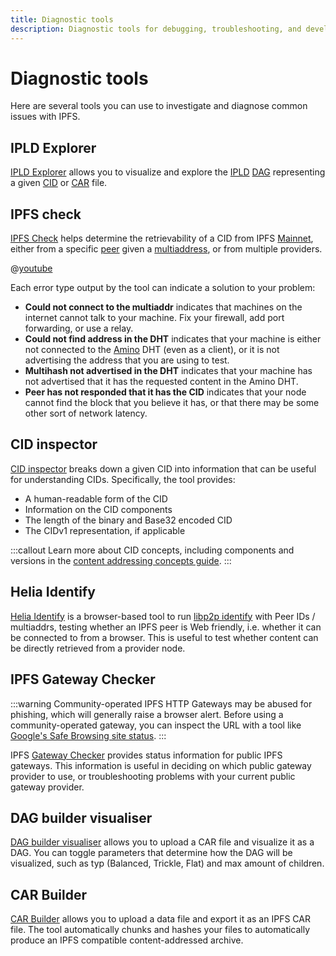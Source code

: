 ```yaml
---
title: Diagnostic tools
description: Diagnostic tools for debugging, troubleshooting, and developing with IPFS.
---
```


# Diagnostic tools

Here are several tools you can use to investigate and diagnose common issues with IPFS. 

## IPLD Explorer

[IPLD Explorer](https://explore.ipld.io/) allows you to visualize and explore the [IPLD](../concepts/glossary.md#ipld) [DAG](../concepts/glossary.md#dag) representing a given [CID](../concepts/glossary.md#cid) or [CAR](../concepts/glossary.md#car) file. 

## IPFS check

[IPFS Check](https://check.ipfs.network/) helps determine the retrievability of a CID from IPFS [Mainnet](../concepts/glossary.md#mainnet), either from a specific [peer](../concepts/glossary.md#peer) given a [multiaddress](../concepts/glossary.md#multiaddr), or from multiple providers.

@[youtube](XeNOQDOrdC0)

Each error type output by the tool can indicate a solution to your problem:

- **Could not connect to the multiaddr** indicates that machines on the internet cannot talk to your machine. Fix your firewall, add port forwarding, or use a relay.
- **Could not find address in the DHT** indicates that your machine is either not connected to the [Amino](../concepts/glossary.md#amino) DHT (even as a client), or it is not advertising the address that you are using to test.
- **Multihash not advertised in the DHT** indicates that your machine has not advertised that it has the requested content in the Amino DHT. 
- **Peer has not responded that it has the CID** indicates that your node cannot find the block that you believe it has, or that there may be some other sort of network latency.

## CID inspector

[CID inspector](http://cid.ipfs.tech/) breaks down a given CID into information that can be useful for understanding CIDs. Specifically, the tool provides:

- A human-readable form of the CID
- Information on the CID components 
- The length of the binary and Base32 encoded CID
- The CIDv1 representation, if applicable

:::callout
Learn more about CID concepts, including components and versions in the [content addressing concepts guide](../concepts/content-addressing.md).
:::

## Helia Identify

[Helia Identify](https://ipfs.fyi/identify) is a browser-based tool to run [libp2p identify](https://github.com/libp2p/specs/blob/master/identify/README.md) with Peer IDs / multiaddrs, testing whether an IPFS peer is Web friendly, i.e. whether it can be connected to from a browser. This is useful to test whether content can be directly retrieved from a provider node.

## IPFS Gateway Checker

:::warning
Community-operated IPFS HTTP Gateways may be abused for phishing, which will generally raise a browser alert. Before using a community-operated gateway, you can inspect the URL with a tool like [Google's Safe Browsing site status](https://transparencyreport.google.com/safe-browsing/search).
:::

IPFS [Gateway Checker](https://ipfs.github.io/public-gateway-checker/) provides status information for public IPFS gateways. This information is useful in deciding on which public gateway provider to use, or troubleshooting problems with your current public gateway provider.

## DAG builder visualiser

[DAG builder visualiser](https://dag.ipfs.tech/) allows you to upload a CAR file and visualize it as a DAG. You can toggle parameters that determine how the DAG will be visualized, such as typ (Balanced, Trickle, Flat) and max amount of children.

## CAR Builder

[CAR Builder](https://car.ipfs.io/) allows you to upload a data file and export it as an IPFS CAR file. The tool automatically chunks and hashes your files to automatically produce an IPFS compatible content-addressed archive. 
